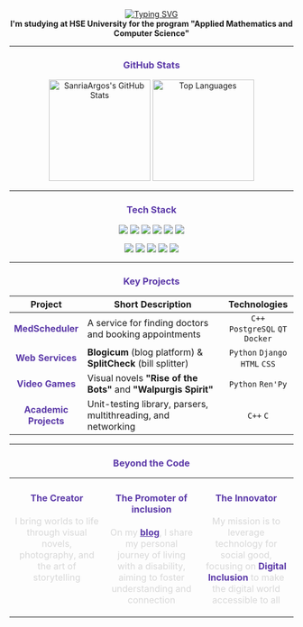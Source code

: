 <div align="center">
  <a href="https://github.com/SanriaArgos">
    <img src="https://readme-typing-svg.herokuapp.com?font=Fira+Code&weight=700&size=32&duration=3000&pause=1000&color=5B39A8&center=true&vCenter=true&width=680&lines=Hello!+%F0%9F%91%8B+I'm+Viktoria;Data-enjineer+and+backend+developer;Welcome+to+my+profile!" alt="Typing SVG" />
  </a>
  <br>
  <b>I'm studying at HSE University for the program "Applied Mathematics and Computer Science"</b>
  <br>
</div>

---

### <p align="center" style="color:#5B39A8;">GitHub Stats</p>
<div align="center">
  <img height="180em" src="https://github-readme-stats.vercel.app/api?username=SanriaArgos&show_icons=true&theme=tokyonight&include_all_commits=true&count_private=true&hide_border=true&title_color=5B39A8&icon_color=5B39A8" alt="SanriaArgos's GitHub Stats"/>
  <img height="180em" src="https://github-readme-stats.vercel.app/api/top-langs/?username=SanriaArgos&layout=compact&langs_count=8&theme=tokyonight&hide_border=true&title_color=5B39A8" alt="Top Languages"/>
</div>

---

### <p align="center" style="color:#5B39A8;">Tech Stack</p>
<div align="center">
  <p>
    <img src="https://img.shields.io/badge/C%2B%2B-5B39A8?style=for-the-badge&logo=cplusplus&logoColor=white" />
    <img src="https://img.shields.io/badge/Python-5B39A8?style=for-the-badge&logo=python&logoColor=white" />
    <img src="https://img.shields.io/badge/C-5B39A8?style=for-the-badge&logo=c&logoColor=white" />
    <img src="https://img.shields.io/badge/PostgreSQL-5B39A8?style=for-the-badge&logo=postgresql&logoColor=white" />
    <img src="https://img.shields.io/badge/HTML5-5B39A8?style=for-the-badge&logo=html5&logoColor=white" />
    <img src="https://img.shields.io/badge/CSS3-5B39A8?style=for-the-badge&logo=css3&logoColor=white" />
  </p>
  <p>
    <img src="https://img.shields.io/badge/Git-5B39A8?style=for-the-badge&logo=git&logoColor=white" />
    <img src="https://img.shields.io/badge/Docker-5B39A8?style=for-the-badge&logo=docker&logoColor=white" />
    <img src="https://img.shields.io/badge/Django-5B39A8?style=for-the-badge&logo=django&logoColor=white" />
    <img src="https://img.shields.io/badge/CMake-5B39A8?style=for-the-badge&logo=cmake&logoColor=white" />
    <img src="https://img.shields.io/badge/Ren'Py-5B39A8?style=for-the-badge&logo=renpy&logoColor=white" />
  </p>
</div>

---

### <p align="center" style="color:#5B39A8;">Key Projects</p>
<table width="100%">
  <thead>
    <tr>
      <th width="25%">Project</th>
      <th width="50%">Short Description</th>
      <th width="25%">Technologies</th>
    </tr>
  </thead>
  <tbody>
    <tr>
      <td align="center"><b style="color:#5B39A8;">MedScheduler</b></td>
      <td>A service for finding doctors and booking appointments</td>
      <td align="center"><code>C++</code> <code>PostgreSQL</code> <code>QT</code> <code>Docker</code></td>
    </tr>
    <tr>
      <td align="center"><b style="color:#5B39A8;">Web Services</b></td>
      <td><b>Blogicum</b> (blog platform) & <b>SplitCheck</b> (bill splitter)</td>
      <td align="center"><code>Python</code> <code>Django</code> <code>HTML</code> <code>CSS</code></td>
    </tr>
    <tr>
      <td align="center"><b style="color:#5B39A8;">Video Games</b></td>
      <td>Visual novels <b>"Rise of the Bots"</b> and <b>"Walpurgis Spirit"</b></td>
      <td align="center"><code>Python</code> <code>Ren'Py</code></td>
    </tr>
    <tr>
      <td align="center"><b style="color:#5B39A8;">Academic Projects</b></td>
      <td>Unit-testing library, parsers, multithreading, and networking</td>
      <td align="center"><code>C++</code> <code>C</code></td>
    </tr>
  </tbody>
</table>

---

### <p align="center" style="color:#5B39A8;">Beyond the Code</p>

<table width="100%">
  <tr border="none">
    <td width="33%" valign="top">
      <h4 align="center" style="color:#5B39A8;">The Creator</h4>
      <p align="center" style="color:#D8D8D8;">
        I bring worlds to life through visual novels, photography, and the art of storytelling
      </p>
    </td>
    <td width="33%" valign="top">
      <h4 align="center" style="color:#5B39A8;">The Promoter of inclusion</h4>
      <p align="center" style="color:#D8D8D8;">
        On my <a href="https://vk.com/gray_strong_mousy" style="color:#5B39A8; font-weight:bold;">blog</a>, I share my personal journey of living with a disability, aiming to foster understanding and connection
      </p>
    </td>
    <td width="33%" valign="top">
      <h4 align="center" style="color:#5B39A8;">The Innovator</h4>
      <p align="center" style="color:#D8D8D8;">
        My mission is to leverage technology for social good, focusing on <b style="color:#5B39A8;">Digital Inclusion</b> to make the digital world accessible to all
      </p>
    </td>
  </tr>
</table>

